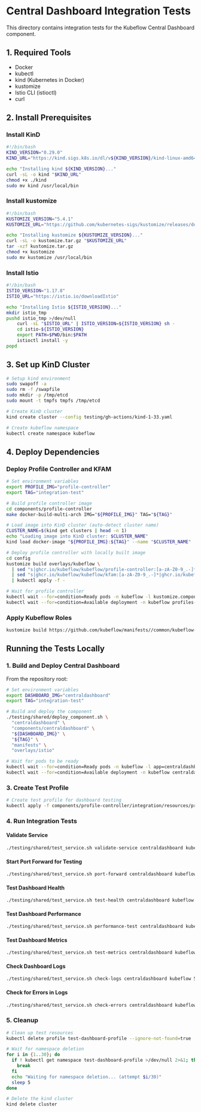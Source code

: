 # Central Dashboard Integration Tests

This directory contains integration tests for the Kubeflow Central Dashboard component.

## 1. Required Tools

- Docker
- kubectl
- kind (Kubernetes in Docker)
- kustomize
- Istio CLI (istioctl)
- curl

## 2. Install Prerequisites

### Install KinD

```bash
#!/bin/bash
KIND_VERSION="0.29.0"
KIND_URL="https://kind.sigs.k8s.io/dl/v${KIND_VERSION}/kind-linux-amd64"

echo "Installing kind ${KIND_VERSION}..."
curl -sL -o kind "$KIND_URL"
chmod +x ./kind
sudo mv kind /usr/local/bin
```

### Install kustomize

```bash
#!/bin/bash
KUSTOMIZE_VERSION="5.4.1"
KUSTOMIZE_URL="https://github.com/kubernetes-sigs/kustomize/releases/download/kustomize/v${KUSTOMIZE_VERSION}/kustomize_v${KUSTOMIZE_VERSION}_linux_amd64.tar.gz"

echo "Installing kustomize ${KUSTOMIZE_VERSION}..."
curl -sL -o kustomize.tar.gz "$KUSTOMIZE_URL"
tar -xzf kustomize.tar.gz
chmod +x kustomize
sudo mv kustomize /usr/local/bin
```

### Install Istio

```bash
#!/bin/bash
ISTIO_VERSION="1.17.8"
ISTIO_URL="https://istio.io/downloadIstio"

echo "Installing Istio ${ISTIO_VERSION}..."
mkdir istio_tmp
pushd istio_tmp >/dev/null
    curl -sL "$ISTIO_URL" | ISTIO_VERSION=${ISTIO_VERSION} sh -
    cd istio-${ISTIO_VERSION}
    export PATH=$PWD/bin:$PATH
    istioctl install -y
popd
```

## 3. Set up KinD Cluster

```bash
# Setup kind environment
sudo swapoff -a
sudo rm -f /swapfile
sudo mkdir -p /tmp/etcd
sudo mount -t tmpfs tmpfs /tmp/etcd

# Create KinD cluster
kind create cluster --config testing/gh-actions/kind-1-33.yaml

# Create kubeflow namespace
kubectl create namespace kubeflow
```

## 4. Deploy Dependencies

### Deploy Profile Controller and KFAM

```bash
# Set environment variables
export PROFILE_IMG="profile-controller"
export TAG="integration-test"

# Build profile controller image
cd components/profile-controller
make docker-build-multi-arch IMG="${PROFILE_IMG}" TAG="${TAG}"

# Load image into KinD cluster (auto-detect cluster name)
CLUSTER_NAME=$(kind get clusters | head -n 1)
echo "Loading image into KinD cluster: $CLUSTER_NAME"
kind load docker-image "${PROFILE_IMG}:${TAG}" --name "$CLUSTER_NAME"

# Deploy profile controller with locally built image
cd config
kustomize build overlays/kubeflow \
  | sed "s|ghcr.io/kubeflow/kubeflow/profile-controller:[a-zA-Z0-9_.-]*|${PROFILE_IMG}:${TAG}|g" \
  | sed "s|ghcr.io/kubeflow/kubeflow/kfam:[a-zA-Z0-9_.-]*|ghcr.io/kubeflow/kubeflow/kfam:latest|g" \
  | kubectl apply -f -

# Wait for profile controller
kubectl wait --for=condition=Ready pods -n kubeflow -l kustomize.component=profiles --timeout=300s
kubectl wait --for=condition=Available deployment -n kubeflow profiles-deployment --timeout=300s
```

### Apply Kubeflow Roles

```bash
kustomize build https://github.com/kubeflow/manifests//common/kubeflow-roles/base?ref=master | kubectl apply -f -
```

## Running the Tests Locally

### 1. Build and Deploy Central Dashboard

From the repository root:

```bash
# Set environment variables
export DASHBOARD_IMG="centraldashboard"
export TAG="integration-test"

# Build and deploy the component
./testing/shared/deploy_component.sh \
  "centraldashboard" \
  "components/centraldashboard" \
  "${DASHBOARD_IMG}" \
  "${TAG}" \
  "manifests" \
  "overlays/istio"

# Wait for pods to be ready
kubectl wait --for=condition=Ready pods -n kubeflow -l app=centraldashboard --timeout=300s
kubectl wait --for=condition=Available deployment -n kubeflow centraldashboard --timeout=300s
```

### 3. Create Test Profile

```bash
# Create test profile for dashboard testing
kubectl apply -f components/profile-controller/integration/resources/profile-dashboard-test.yaml

```

### 4. Run Integration Tests

#### Validate Service

```bash
./testing/shared/test_service.sh validate-service centraldashboard kubeflow
```

#### Start Port Forward for Testing

```bash
./testing/shared/test_service.sh port-forward centraldashboard kubeflow 8082 80
```

#### Test Dashboard Health

```bash
./testing/shared/test_service.sh test-health centraldashboard kubeflow 8082
```

#### Test Dashboard Performance

```bash
./testing/shared/test_service.sh performance-test centraldashboard kubeflow 8082 80 10
```

#### Test Dashboard Metrics

```bash
./testing/shared/test_service.sh test-metrics centraldashboard kubeflow 8082
```

#### Check Dashboard Logs

```bash
./testing/shared/test_service.sh check-logs centraldashboard kubeflow 50
```

#### Check for Errors in Logs

```bash
./testing/shared/test_service.sh check-errors centraldashboard kubeflow
```

### 5. Cleanup

```bash
# Clean up test resources
kubectl delete profile test-dashboard-profile --ignore-not-found=true

# Wait for namespace deletion
for i in {1..30}; do
  if ! kubectl get namespace test-dashboard-profile >/dev/null 2>&1; then
    break
  fi
  echo "Waiting for namespace deletion... (attempt $i/30)"
  sleep 5
done

# Delete the kind cluster
kind delete cluster
```
